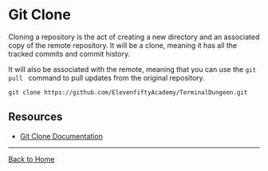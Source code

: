 # Git Clone

Cloning a repository is the act of creating a new directory and an associated copy of the remote repository. It will be a clone, meaning it has all the tracked commits and commit history.

It will also be associated with the remote, meaning that you can use the `git pull ` command to pull updates from the original repository.

```
git clone https://github.com/ElevenfiftyAcademy/TerminalDungeon.git
```

## Resources

- [Git Clone Documentation](https://git-scm.com/docs/git-clone)

---
[Back to Home](../README.md)